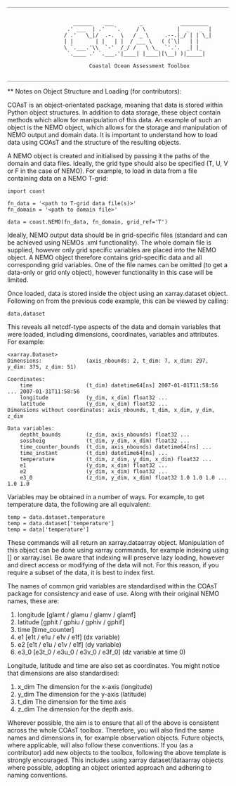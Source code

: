 ```
__________________________________________________________________________________________


                     ______    ___        _            _________ 
                   .' ___  | .'   `.     / \          |  _   _  |
                  / .'   \_|/  .-.  \   / _ \     .--.|_/ | | \_|
                  | |       | |   | |  / ___ \   ( (`\]   | |    
                  \ `.___.'\\  `-'  /_/ /   \ \_  `'.'.  _| |_   
                   `.____ .' `.___.'|____| |____|[\__) )|_____|  
                                              
                          Coastal Ocean Assessment Toolbox
          
__________________________________________________________________________________________
```

** Notes on Object Structure and Loading (for contributors):

COAsT is an object-orientated package, meaning that data is stored within Python object
structures. In addition to data storage, these object contain methods which allow for 
manipulation of this data.  An example of such an object is the NEMO object, which allows 
for the storage and manipulation of NEMO output and domain data. It is important to
understand how to load data using COAsT and the structure of the resulting objects.

A NEMO object is created and initialised by passing it the paths of the domain and data 
files. Ideally, the grid type should also be specified (T, U, V or F in the case of NEMO). 
For example, to load in data from a file containing data on a NEMO T-grid:

```
import coast

fn_data = '<path to T-grid data file(s)>'
fn_domain = '<path to domain file>'

data = coast.NEMO(fn_data, fn_domain, grid_ref='T')
```

Ideally, NEMO output data should be in grid-specific files (standard and can be achieved
using NEMOs .xml functionality). The whole domain file is supplied, however only grid
specific variables are placed into the NEMO object. A NEMO object therefore contains
grid-specific data and all corresponding grid variables. One of the file names can be
omitted (to get a data-only or grid only object), however functionality in this case will
be limited.

Once loaded, data is stored inside the object using an xarray.dataset object. Following
on from the previous code example, this can be viewed by calling:

```
data.dataset
```
This reveals all netcdf-type aspects of the data and domain variables that were loaded,
including dimensions, coordinates, variables and attributes. For example:
```
<xarray.Dataset>
Dimensions:              (axis_nbounds: 2, t_dim: 7, x_dim: 297, y_dim: 375, z_dim: 51)

Coordinates:
    time                 (t_dim) datetime64[ns] 2007-01-01T11:58:56 ... 2007-01-31T11:58:56
    longitude            (y_dim, x_dim) float32 ...
    latitude             (y_dim, x_dim) float32 ...
Dimensions without coordinates: axis_nbounds, t_dim, x_dim, y_dim, z_dim

Data variables:
    deptht_bounds        (z_dim, axis_nbounds) float32 ...
    sossheig             (t_dim, y_dim, x_dim) float32 ...
    time_counter_bounds  (t_dim, axis_nbounds) datetime64[ns] ...
    time_instant         (t_dim) datetime64[ns] ...
    temperature          (t_dim, z_dim, y_dim, x_dim) float32 ...
    e1                   (y_dim, x_dim) float32 ...
    e2                   (y_dim, x_dim) float32 ...
    e3_0                 (z_dim, y_dim, x_dim) float32 1.0 1.0 1.0 ... 1.0 1.0
```
Variables may be obtained in a number of ways. For example, to get temperature data, the
following are all equivalent:
```
temp = data.dataset.temperature
temp = data.dataset['temperature']
temp = data['temperature']
```
These commands will all return an xarray.dataarray object. Manipulation of this object
can be done using xarray commands, for example indexing using [] or xarray.isel. Be aware
that indexing will preserve lazy loading, however and direct access or modifying of the 
data will not. For this reason, if you require a subset of the data, it is best to 
index first.

The names of common grid variables are standardised within the COAsT package for
consistency and ease of use. Along with their original NEMO names, these are:

1. longitude [glamt / glamu / glamv / glamf]
2. latitude  [gphit / gphiu / gphiv / gphif]
3. time      [time_counter]
4. e1        [e1t / e1u / e1v / e1f] (dx variable)
5. e2        [e1t / e1u / e1v / e1f] (dy variable)
6. e3_0      [e3t_0 / e3u_0 / e3v_0 / e3f_0] (dz variable at time 0)

Longitude, latitude and time are also set as coordinates. You might notice that dimensions 
are also standardised:

1. x_dim   The dimension for the x-axis (longitude)
2. y_dim   The dimension for the y-axis (latitude)
3. t_dim   The dimension for the time axis
4. z_dim   The dimension for the depth axis.

Wherever possible, the aim is to ensure that all of the above is consistent across the
whole COAsT toolbox. Therefore, you will also find the same names and dimensions in, for
example observation objects. Future objects, where applicable, will also follow these 
conventions. If you (as a contributor) add new objects to the toolbox, following
the above template is strongly encouraged. This includes using xarray dataset/dataarray
objects where possible, adopting an object oriented approach and adhering to naming 
conventions.


